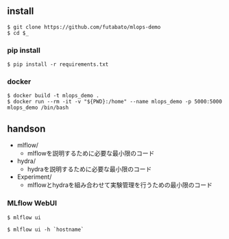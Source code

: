 ## install

```
$ git clone https://github.com/futabato/mlops-demo
$ cd $_
```

### pip install

```
$ pip install -r requirements.txt
```

### docker

```
$ docker build -t mlops_demo .
$ docker run --rm -it -v "${PWD}:/home" --name mlops_demo -p 5000:5000 mlops_demo /bin/bash
```

## handson

- mlflow/
  - mlflowを説明するために必要な最小限のコード
- hydra/
  - hydraを説明するために必要な最小限のコード
- Experiment/
  - mlflowとhydraを組み合わせて実験管理を行うための最小限のコード

### MLflow WebUI

```
$ mlflow ui
```

```
$ mlflow ui -h `hostname`
```
